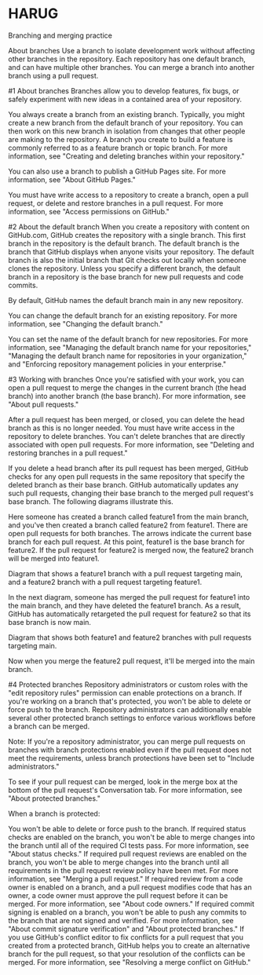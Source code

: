 # HARUG
 Branching and merging practice

About branches
Use a branch to isolate development work without affecting other branches in the repository. Each repository has one default branch, and can have multiple other branches. You can merge a branch into another branch using a pull request.

#1 About branches
Branches allow you to develop features, fix bugs, or safely experiment with new ideas in a contained area of your repository.

You always create a branch from an existing branch. Typically, you might create a new branch from the default branch of your repository. You can then work on this new branch in isolation from changes that other people are making to the repository. A branch you create to build a feature is commonly referred to as a feature branch or topic branch. For more information, see "Creating and deleting branches within your repository."

You can also use a branch to publish a GitHub Pages site. For more information, see "About GitHub Pages."

You must have write access to a repository to create a branch, open a pull request, or delete and restore branches in a pull request. For more information, see "Access permissions on GitHub."

#2 About the default branch
When you create a repository with content on GitHub.com, GitHub creates the repository with a single branch. This first branch in the repository is the default branch. The default branch is the branch that GitHub displays when anyone visits your repository. The default branch is also the initial branch that Git checks out locally when someone clones the repository. Unless you specify a different branch, the default branch in a repository is the base branch for new pull requests and code commits.

By default, GitHub names the default branch main in any new repository.

You can change the default branch for an existing repository. For more information, see "Changing the default branch."

You can set the name of the default branch for new repositories. For more information, see "Managing the default branch name for your repositories," "Managing the default branch name for repositories in your organization," and "Enforcing repository management policies in your enterprise."

#3 Working with branches
Once you're satisfied with your work, you can open a pull request to merge the changes in the current branch (the head branch) into another branch (the base branch). For more information, see "About pull requests."

After a pull request has been merged, or closed, you can delete the head branch as this is no longer needed. You must have write access in the repository to delete branches. You can't delete branches that are directly associated with open pull requests. For more information, see "Deleting and restoring branches in a pull request."

If you delete a head branch after its pull request has been merged, GitHub checks for any open pull requests in the same repository that specify the deleted branch as their base branch. GitHub automatically updates any such pull requests, changing their base branch to the merged pull request's base branch. The following diagrams illustrate this.

Here someone has created a branch called feature1 from the main branch, and you've then created a branch called feature2 from feature1. There are open pull requests for both branches. The arrows indicate the current base branch for each pull request. At this point, feature1 is the base branch for feature2. If the pull request for feature2 is merged now, the feature2 branch will be merged into feature1.

Diagram that shows a feature1 branch with a pull request targeting main, and a feature2 branch with a pull request targeting feature1.

In the next diagram, someone has merged the pull request for feature1 into the main branch, and they have deleted the feature1 branch. As a result, GitHub has automatically retargeted the pull request for feature2 so that its base branch is now main.

Diagram that shows both feature1 and feature2 branches with pull requests targeting main.

Now when you merge the feature2 pull request, it'll be merged into the main branch.

#4 Protected branches
Repository administrators or custom roles with the "edit repository rules" permission can enable protections on a branch. If you're working on a branch that's protected, you won't be able to delete or force push to the branch. Repository administrators can additionally enable several other protected branch settings to enforce various workflows before a branch can be merged.

Note: If you're a repository administrator, you can merge pull requests on branches with branch protections enabled even if the pull request does not meet the requirements, unless branch protections have been set to "Include administrators."

To see if your pull request can be merged, look in the merge box at the bottom of the pull request's Conversation tab. For more information, see "About protected branches."

When a branch is protected:

You won't be able to delete or force push to the branch.
If required status checks are enabled on the branch, you won't be able to merge changes into the branch until all of the required CI tests pass. For more information, see "About status checks."
If required pull request reviews are enabled on the branch, you won't be able to merge changes into the branch until all requirements in the pull request review policy have been met. For more information, see "Merging a pull request."
If required review from a code owner is enabled on a branch, and a pull request modifies code that has an owner, a code owner must approve the pull request before it can be merged. For more information, see "About code owners."
If required commit signing is enabled on a branch, you won't be able to push any commits to the branch that are not signed and verified. For more information, see "About commit signature verification" and "About protected branches."
If you use GitHub's conflict editor to fix conflicts for a pull request that you created from a protected branch, GitHub helps you to create an alternative branch for the pull request, so that your resolution of the conflicts can be merged. For more information, see "Resolving a merge conflict on GitHub."
